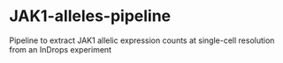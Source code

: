 # JAK1-alleles-pipeline
Pipeline to extract JAK1 allelic expression counts at single-cell resolution from an InDrops experiment
